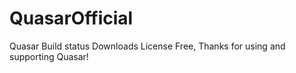 # QuasarOfficial
Quasar Build status Downloads License  Free, Thanks for using and supporting Quasar!
